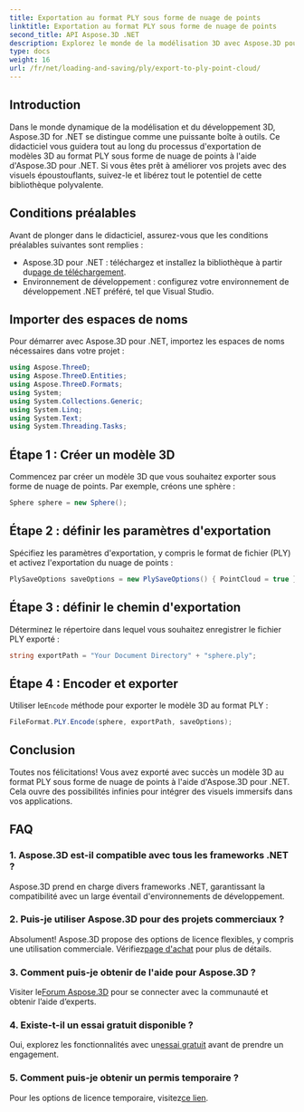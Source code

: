 ```yaml
---
title: Exportation au format PLY sous forme de nuage de points
linktitle: Exportation au format PLY sous forme de nuage de points
second_title: API Aspose.3D .NET
description: Explorez le monde de la modélisation 3D avec Aspose.3D pour .NET. Apprenez à exporter des modèles au format PLY sans effort. Élevez vos projets avec des visuels époustouflants.
type: docs
weight: 16
url: /fr/net/loading-and-saving/ply/export-to-ply-point-cloud/
---
```

## Introduction
Dans le monde dynamique de la modélisation et du développement 3D, Aspose.3D for .NET se distingue comme une puissante boîte à outils. Ce didacticiel vous guidera tout au long du processus d'exportation de modèles 3D au format PLY sous forme de nuage de points à l'aide d'Aspose.3D pour .NET. Si vous êtes prêt à améliorer vos projets avec des visuels époustouflants, suivez-le et libérez tout le potentiel de cette bibliothèque polyvalente.
## Conditions préalables
Avant de plonger dans le didacticiel, assurez-vous que les conditions préalables suivantes sont remplies :
-  Aspose.3D pour .NET : téléchargez et installez la bibliothèque à partir du[page de téléchargement](https://releases.aspose.com/3d/net/).
- Environnement de développement : configurez votre environnement de développement .NET préféré, tel que Visual Studio.
## Importer des espaces de noms
Pour démarrer avec Aspose.3D pour .NET, importez les espaces de noms nécessaires dans votre projet :
```csharp
using Aspose.ThreeD;
using Aspose.ThreeD.Entities;
using Aspose.ThreeD.Formats;
using System;
using System.Collections.Generic;
using System.Linq;
using System.Text;
using System.Threading.Tasks;
```
## Étape 1 : Créer un modèle 3D
Commencez par créer un modèle 3D que vous souhaitez exporter sous forme de nuage de points. Par exemple, créons une sphère :
```csharp
Sphere sphere = new Sphere();
```
## Étape 2 : définir les paramètres d'exportation
Spécifiez les paramètres d'exportation, y compris le format de fichier (PLY) et activez l'exportation du nuage de points :
```csharp
PlySaveOptions saveOptions = new PlySaveOptions() { PointCloud = true };
```
## Étape 3 : définir le chemin d'exportation
Déterminez le répertoire dans lequel vous souhaitez enregistrer le fichier PLY exporté :
```csharp
string exportPath = "Your Document Directory" + "sphere.ply";
```
## Étape 4 : Encoder et exporter
 Utiliser le`Encode` méthode pour exporter le modèle 3D au format PLY :
```csharp
FileFormat.PLY.Encode(sphere, exportPath, saveOptions);
```
## Conclusion
Toutes nos félicitations! Vous avez exporté avec succès un modèle 3D au format PLY sous forme de nuage de points à l'aide d'Aspose.3D pour .NET. Cela ouvre des possibilités infinies pour intégrer des visuels immersifs dans vos applications.

## FAQ
### 1. Aspose.3D est-il compatible avec tous les frameworks .NET ?
Aspose.3D prend en charge divers frameworks .NET, garantissant la compatibilité avec un large éventail d'environnements de développement.
### 2. Puis-je utiliser Aspose.3D pour des projets commerciaux ?
 Absolument! Aspose.3D propose des options de licence flexibles, y compris une utilisation commerciale. Vérifiez[page d'achat](https://purchase.aspose.com/buy) pour plus de détails.
### 3. Comment puis-je obtenir de l'aide pour Aspose.3D ?
 Visiter le[Forum Aspose.3D](https://forum.aspose.com/c/3d/18) pour se connecter avec la communauté et obtenir l’aide d’experts.
### 4. Existe-t-il un essai gratuit disponible ?
 Oui, explorez les fonctionnalités avec un[essai gratuit](https://releases.aspose.com/) avant de prendre un engagement.
### 5. Comment puis-je obtenir un permis temporaire ?
 Pour les options de licence temporaire, visitez[ce lien](https://purchase.aspose.com/temporary-license/).